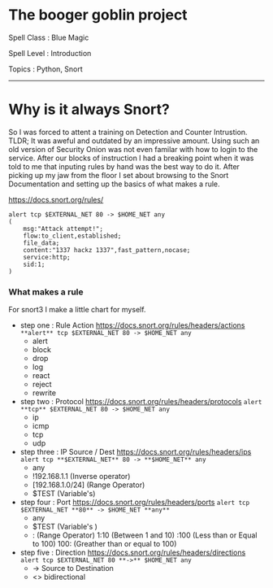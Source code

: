 # The booger goblin project

Spell Class : Blue Magic

Spell Level : Introduction

Topics : Python, Snort

---


# Why is it always Snort?

So I was forced to attent a training on Detection and Counter Intrustion. TLDR; It was aweful and outdated by an impressive amount. Using such an old version of Security Onion was not even familar with how to login to the service. After our blocks of instruction I had a breaking point when it was told to me that inputing rules by hand was the best way to do it. After picking up my jaw from the floor I set about browsing to the Snort Documentation and setting up the basics of what makes a rule.

https://docs.snort.org/rules/

```snort rule
alert tcp $EXTERNAL_NET 80 -> $HOME_NET any
(
    msg:"Attack attempt!";
    flow:to_client,established;
    file_data;
    content:"1337 hackz 1337",fast_pattern,nocase;
    service:http;
    sid:1;
)
```

### What makes a rule

For snort3 I make a little chart for myself.

- step one   : Rule Action https://docs.snort.org/rules/headers/actions `**alert** tcp $EXTERNAL_NET 80 -> $HOME_NET any`
  - alert
  - block
  - drop
  - log
  - react
  - reject
  - rewrite
- step two   : Protocol https://docs.snort.org/rules/headers/protocols `alert **tcp** $EXTERNAL_NET 80 -> $HOME_NET any`
  - ip
  - icmp
  - tcp
  - udp
- step three : IP Source / Dest https://docs.snort.org/rules/headers/ips `alert tcp **$EXTERNAL_NET** 80 -> **$HOME_NET** any`
  - any
  - !192.168.1.1 (Inverse operator)
  - \[192.168.1.0/24\] (Range Operator)
  - $TEST (Variable's)
- step four  : Port https://docs.snort.org/rules/headers/ports `alert tcp $EXTERNAL_NET **80** -> $HOME_NET **any**`
  - any
  - $TEST (Variable's )
  - : (Range Operator) 1:10 (Between 1 and 10) :100 (Less than or Equal to 100) 100: (Greather than or equal to 100)
- step five  : Direction https://docs.snort.org/rules/headers/directions `alert tcp $EXTERNAL_NET 80 **->** $HOME_NET any`
  - -> Source to Destination
  - <> bidirectional 


